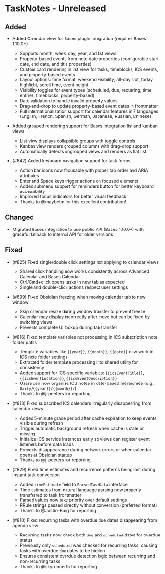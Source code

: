 # TaskNotes - Unreleased

<!--

**Added** for new features.
**Changed** for changes in existing functionality.
**Deprecated** for soon-to-be removed features.
**Removed** for now removed features.
**Fixed** for any bug fixes.
**Security** in case of vulnerabilities.

Always acknowledge contributors and those who report issues.

Example:

```
## Fixed

- (#768) Fixed calendar view appearing empty in week and day views due to invalid time configuration values
  - Added time validation in settings UI with proper error messages and debouncing
  - Added runtime sanitization in calendar with safe defaults (00:00:00, 24:00:00, 08:00:00)
  - Prevents "Cannot read properties of null (reading 'years')" error from FullCalendar
  - Thanks to @userhandle for reporting and help debugging
```

-->

## Added

- Added Calendar view for Bases plugin integration (requires Bases 1.10.0+)
  - Supports month, week, day, year, and list views
  - Property-based events from note date properties (configurable start date, end date, and title properties)
  - Custom card rendering in list view for tasks, timeblocks, ICS events, and property-based events
  - Layout options: time format, weekend visibility, all-day slot, today highlight, scroll time, event height
  - Visibility toggles for event types (scheduled, due, recurring, time entries, timeblocks, property-based)
  - Date validation to handle invalid property values
  - Drag-and-drop to update property-based event dates in frontmatter
  - Full internationalization support for calendar features in 7 languages (English, French, Spanish, German, Japanese, Russian, Chinese)

- Added grouped rendering support for Bases integration list and kanban views
  - List view displays collapsible groups with toggle controls
  - Kanban view renders grouped columns with drag-drop support
  - Automatically detects ungrouped views and renders as flat list

- (#842) Added keyboard navigation support for task forms
  - Action bar icons now focusable with proper tab order and ARIA attributes
  - Enter and Space keys trigger actions on focused elements
  - Added submenu support for reminders button for better keyboard accessibility
  - Improved focus indicators for better visual feedback
  - Thanks to @maybetm for this excellent contribution!

## Changed

- Migrated Bases integration to use public API (Bases 1.10.0+) with graceful fallback to internal API for older versions

## Fixed

- (#825) Fixed single/double click settings not applying to calendar views
  - Shared click handling now works consistently across Advanced Calendar and Bases Calendar
  - Ctrl/Cmd+click opens tasks in new tab as expected
  - Single and double-click actions respect user settings

- (#699) Fixed Obsidian freezing when moving calendar tab to new window
  - Skip calendar resize during window transfer to prevent freeze
  - Calendar may display incorrectly after move but can be fixed by switching views
  - Prevents complete UI lockup during tab transfer

- (#816) Fixed template variables not processing in ICS subscription note folder paths
  - Template variables like `{{year}}`, `{{month}}`, `{{date}}` now work in ICS note folder settings
  - Extracted folder template processing into shared utility for consistency
  - Added support for ICS-specific variables: `{{icsEventTitle}}`, `{{icsEventLocation}}`, `{{icsEventDescription}}`
  - Users can now organize ICS notes in date-based hierarchies (e.g., `Daily/{{year}}/{{month}}/`)
  - Thanks to @j-peeters for reporting

- (#813) Fixed subscribed ICS calendars irregularly disappearing from calendar views
  - Added 5-minute grace period after cache expiration to keep events visible during refresh
  - Trigger automatic background refresh when cache is stale or missing
  - Initialize ICS service instances early so views can register event listeners before data loads
  - Prevents disappearance during network errors or when calendar opens at Obsidian startup
  - Thanks to @j-peeters for reporting

- (#829) Fixed time estimates and recurrence patterns being lost during instant task conversion
  - Added `timeEstimate` field to `ParsedTaskData` interface
  - Time estimates from natural language parsing now properly transferred to task frontmatter
  - Parsed values now take priority over default settings
  - RRule strings passed directly without conversion (preferred format)
  - Thanks to @Justin-Burg for reporting

- (#810) Fixed recurring tasks with overdue due dates disappearing from agenda view
  - Recurring tasks now check both `due` and `scheduled` dates for overdue status
  - Previously only `scheduled` was checked for recurring tasks, causing tasks with overdue `due` dates to be hidden
  - Ensures consistent overdue detection logic between recurring and non-recurring tasks
  - Thanks to @skyrunner15 for reporting

